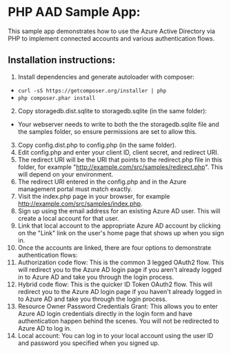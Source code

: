 # PHP AAD Sample App:
This sample app demonstrates how to use the Azure Active Directory via PHP to implement connected accounts and various authentication flows.

## Installation instructions:
1. Install dependencies and generate autoloader with composer:
  * `curl -sS https://getcomposer.org/installer | php`
  * `php composer.phar install`
2. Copy storagedb.dist.sqlite to storagedb.sqlite (in the same folder):
  * Your webserver needs to write to both the the storagedb.sqlite file and the samples folder, so ensure permissions are set to allow this.
3. Copy config.dist.php to config.php (in the same folder).
4. Edit config.php and enter your client ID, client secret, and redirect URI.
  1. The redirect URI will be the URI that points to the redirect.php file in this folder, for example "http://example.com/src/samples/redirect.php". This will depend on your environment.
  2. The redirect URI entered in the config.php and in the Azure management portal must match exactly.
5. Visit the index.php page in your browser, for example http://example.com/src/samples/index.php.
6. Sign up using the email address for an existing Azure AD user. This will create a local account for that user.
7. Link that local account to the appropriate Azure AD account by clicking on the "Link" link on the user's home page that shows up when you sign in.
6. Once the accounts are linked, there are four options to demonstrate authentication flows:
  1. Authorization code flow: This is the common 3 legged OAuth2 flow. This will redirect you to the Azure AD login page if you aren't already logged in to Azure AD and take you through the login process.
  2. Hybrid code flow: This is the quicker ID Token OAuth2 flow. This will redirect you to the Azure AD login page if you haven't already logged in to Azure AD and take you through the login process.
  3. Resource Owner Password Credentials Grant: This allows you to enter Azure AD login credentials directly in the login form and have authentication happen behind the scenes. You will not be redirected to Azure AD to log in.
  4. Local account: You can log in to your local account using the user ID and password you specified when you signed up.
